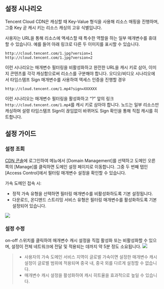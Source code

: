 ## 설정 시나리오
Tencent Cloud CDN은 캐싱할 때 Key-Value 형식을 사용해 리소스 매핑을 진행하며, 그중 Key 곧 캐시 키는 리소스 캐싱의 고유 식별입니다.

사용자는 URL을 통해 리소스에 액세스할 때 특수한 역할을 하는 일부 매개변수를 휴대할 수 있습니다. 예를 들어 아래 링크로 다른 두 이미지를 표시할 수 있습니다.
```
http://cloud.tencent.com/1.jpg?version=1
http://cloud.tencent.com/1.jpg?version=2
```
이런 시나리오는 매개변수 필터링을 비활성화하고 완전한 URL을 캐시 키로 삼아, 이미지 콘텐츠를 각각 캐싱함으로써 리소스를 구분해야 합니다.
오디오/비디오 시나리오에서 타임스탬프 Sign 매개변수를 사용하여 액세스 인증을 진행할 경우
```
http://cloud.tencent.com/1.mp4?sign=XXXXXX
```
이런 시나리오는 매개변수 필터링을 활성화하고 “?” 앞의 링크 `http://cloud.tencent.com/1.mp4`를 캐시 키로 삼아야 합니다. 노드는 일부 리소스만 캐싱하며 설령 타임스탬프 Sign이 끊임없이 바뀌어도 Sign 확인을 통해 직접 캐시를 히트합니다.

## 설정 가이드

### 설정 조회
[CDN 콘솔](https://console.cloud.tencent.com/cdn)에 로그인하여 메뉴에서 [Domain Management]를 선택하고 도메인 오른쪽의 [Manage]를 클릭하면 도메인 설정 페이지로 이동합니다. 그중 두 번째 탭인 [Access Control]에서 필터링 매개변수 설정을 확인할 수 있습니다.

가속 도메인 접속 시:
+ 정적 가속 유형을 선택하면 필터링 매개변수를 비활성화하도록 기본 설정됩니다.
+ 다운로드, 온디맨드 스트리밍 서비스 유형은 필터링 매개변수를 활성화하도록 기본 설정되어 있습니다.

![](https://main.qcloudimg.com/raw/dfbe044726a3919b57ffba417338b94e.png)

### 설정 수정
on-off 스위치를 클릭하여 매개변수 캐시 설정을 직접 활성화 또는 비활성화할 수 있으며, 설정이 전체 네트워크에 전달 및 적용되는 데까지 약 5분 정도 소요됩니다.
![](https://main.qcloudimg.com/raw/cd982f2fda8ff82af7904b0fe72a2db0.png)

>
> + 사용자의 가속 도메인 서비스 지역이 글로벌 가속이면 설정한 매개변수 캐시 설정이 글로벌 범위에 적용되며 중국 내, 중국 외를 다르게 설정할 수 없습니다.
> + 매개변수 캐시 설정을 활성화하여 캐시 히트율을 효과적으로 높일 수 있습니다.





